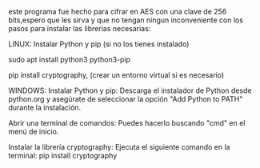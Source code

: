 este programa fue hecho para cifrar en AES con una clave de 256 bits,espero que les sirva y que no tengan ningun inconveniente con los
pasos para instalar las librerias necesarias:

LINUX:
Instalar Python y pip (si no los tienes instalado)

sudo apt install python3 python3-pip

pip install cryptography,
(crear un entorno virtual si es necesario)

WINDOWS:
Instalar Python y pip: Descarga el instalador de Python desde python.org y asegúrate de seleccionar la opción "Add Python to PATH" durante la instalación.

Abrir una terminal de comandos: Puedes hacerlo buscando "cmd" en el menú de inicio.

Instalar la librería cryptography: Ejecuta el siguiente comando en la terminal:
pip install cryptography
